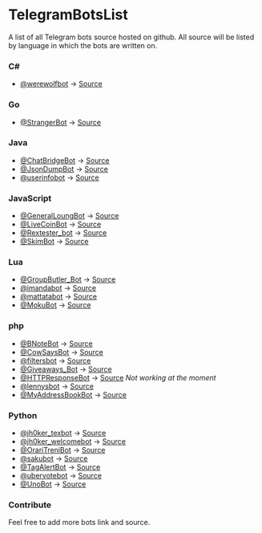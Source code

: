 # TelegramBotsList
A list of all Telegram bots source hosted on github.
All source will be listed by language in which the bots are written on.

### C# #
 - [@werewolfbot](https://telegram.me/werewolfbot) -> [Source](https://github.com/parabola949/Werewolf)

### Go
 - [@StrangerBot](https://telegram.me/strangerbot) -> [Source](https://github.com/Machiel/strangerbot)

### Java
 - [@ChatBridgeBot](https://telegram.me/ChatBridgeBot) -> [Source](https://github.com/nadam/chatbridgebot)
 - [@JsonDumpBot](https://Telegram.me/JsonDumpBot) -> [Source](https://github.com/nadam/jsondumpbot)
 - [@userinfobot](https://telegram.me/userinfobot) -> [Source](https://github.com/nadam/userinfobot)

### JavaScript
 - [@GeneralLoungBot](https://telegram.me/generalloungebot) -> [Source](https://github.com/6697/secretlounge)
 - [@LiveCoinBot](https://telegram.me/LiveCoinBot) -> [Source](https://github.com/kamikazechaser/LiveCoinBot)
 - [@Rextester_bot](https://telegram.me/Rextester_bot) -> [Source](https://bitbucket.org/GingerPlusPlus/rextester-bot/src)
 - [@SkimBot](https://telegram.me/skimbot) -> [Source](https://github.com/kamikazechaser/SkimBot)

### Lua
 - [@GroupButler_Bot](https://telegram.me/GroupButler_Bot) -> [Source](https://github.com/RememberTheAir/GroupButler)
 - [@imandabot](https://telegram.me/imandabot) -> [Source](https://github.com/Imandaneshi/jack-telegram-bot)
 - [@mattatabot](https://telegram.me/mattatabot) -> [Source](https://github.com/matthewhesketh/mattata)
 - [@MokuBot](https://telegram.me/MokuBot) -> [Source](https://github.com/topkecleon/otouto/tree/master)

### php
 - [@BNoteBot](https://telegram.me/BNoteBot) -> [Source](https://github.com/franci22/BNoteBot)
 - [@CowSaysBot](https://telegram.me/CowSaysBot) -> [Source](https://github.com/danog/cowsaysbot)
 - [@filtersbot](https://telegram.me/filtersbot) -> [Source](https://github.com/danog/filtersbot)
 - [@Giveaways_Bot](https://telegram.me/giveaways_bot) -> [Source](https://github.com/DanySpin97/GiveawaysBot)
 - [@HTTPResponseBot](https://telegram.me/HTTPResponseBot) -> [Source](https://github.com/franci22/httpresponsebot) *Not working at the moment*
 - [@lennysbot](https://telegram.me/lennysbot) -> [Source](https://github.com/danog/lennysbot)
 - [@MyAddressBookBot](https://telegram.me/MyAddressBookBot) -> [Source](https://github.com/DanySpin97/GiveawaysBot)

### Python
 - [@jh0ker_texbot](https://telegram.me/jh0ker_texbot) -> [Source](https://github.com/jh0ker/texbot)
 - [@jh0ker_welcomebot](https://telegram.me/jh0ker_welcomebot) -> [Source](https://github.com/jh0ker/welcomebot)
 - [@OrariTreniBot](https://telegram.me/OrariTreniBot) -> [Source](https://github.com/MarcoBuster/OrarioTreniBot)
 - [@sakubot](https://telegram.me/sakubot) -> [Source](https://github.com/luksireiku/polaris)
 - [@TagAlertBot](https://telegram.me/TagAlertBot) -> [Source](https://github.com/pitasi/TagAlertBot)
 - [@ubervotebot](https://telegram.me/ubervotebot) -> [Source](https://github.com/haselkern/ubervotebot)
 - [@UnoBot](https://telegram.me/UnoBot) -> [Source](https://github.com/jh0ker/mau_mau_bot)

### Contribute
Feel free to add more bots link and source.
